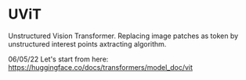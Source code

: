 # UViT
Unstructured Vision Transformer.
Replacing image patches as token by unstructured interest points axtracting algorithm.

06/05/22  Let's start from here: https://huggingface.co/docs/transformers/model_doc/vit
          
